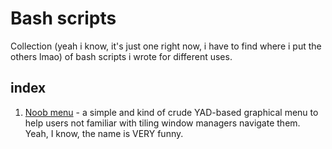 # Bash scripts

Collection (yeah i know, it's just one right now, i have to find where i put the others lmao) of bash scripts i wrote for different uses.

## index

1. [Noob menu](https://github.com/Squar3wave/bash_scripts/tree/master/noob_menu) - a simple and kind of crude YAD-based graphical menu to help users not familiar with tiling window managers navigate them. Yeah, I know, the name is VERY funny.